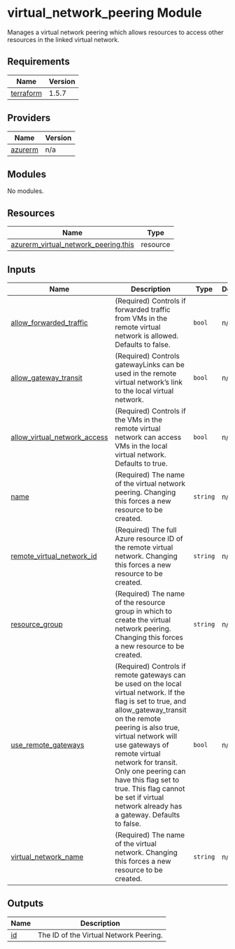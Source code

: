 <!-- BEGIN_TF_DOCS -->
# virtual\_network\_peering Module

Manages a virtual network peering which allows resources to access other resources in the linked virtual network.

## Requirements

| Name | Version |
|------|---------|
| <a name="requirement_terraform"></a> [terraform](#requirement\_terraform) | 1.5.7 |

## Providers

| Name | Version |
|------|---------|
| <a name="provider_azurerm"></a> [azurerm](#provider\_azurerm) | n/a |

## Modules

No modules.

## Resources

| Name | Type |
|------|------|
| [azurerm_virtual_network_peering.this](https://registry.terraform.io/providers/hashicorp/azurerm/latest/docs/resources/virtual_network_peering) | resource |

## Inputs

| Name | Description | Type | Default | Required |
|------|-------------|------|---------|:--------:|
| <a name="input_allow_forwarded_traffic"></a> [allow\_forwarded\_traffic](#input\_allow\_forwarded\_traffic) | (Required) Controls if forwarded traffic from VMs in the remote virtual network is allowed. Defaults to false. | `bool` | n/a | yes |
| <a name="input_allow_gateway_transit"></a> [allow\_gateway\_transit](#input\_allow\_gateway\_transit) | (Required) Controls gatewayLinks can be used in the remote virtual network’s link to the local virtual network. | `bool` | n/a | yes |
| <a name="input_allow_virtual_network_access"></a> [allow\_virtual\_network\_access](#input\_allow\_virtual\_network\_access) | (Required) Controls if the VMs in the remote virtual network can access VMs in the local virtual network. Defaults to true. | `bool` | n/a | yes |
| <a name="input_name"></a> [name](#input\_name) | (Required) The name of the virtual network peering. Changing this forces a new resource to be created. | `string` | n/a | yes |
| <a name="input_remote_virtual_network_id"></a> [remote\_virtual\_network\_id](#input\_remote\_virtual\_network\_id) | (Required) The full Azure resource ID of the remote virtual network. Changing this forces a new resource to be created. | `string` | n/a | yes |
| <a name="input_resource_group"></a> [resource\_group](#input\_resource\_group) | (Required) The name of the resource group in which to create the virtual network peering. Changing this forces a new resource to be created. | `string` | n/a | yes |
| <a name="input_use_remote_gateways"></a> [use\_remote\_gateways](#input\_use\_remote\_gateways) | (Required) Controls if remote gateways can be used on the local virtual network. If the flag is set to true, and allow\_gateway\_transit on the remote peering is also true, virtual network will use gateways of remote virtual network for transit. Only one peering can have this flag set to true. This flag cannot be set if virtual network already has a gateway. Defaults to false. | `bool` | n/a | yes |
| <a name="input_virtual_network_name"></a> [virtual\_network\_name](#input\_virtual\_network\_name) | (Required) The name of the virtual network. Changing this forces a new resource to be created. | `string` | n/a | yes |

## Outputs

| Name | Description |
|------|-------------|
| <a name="output_id"></a> [id](#output\_id) | The ID of the Virtual Network Peering. |
<!-- END_TF_DOCS -->